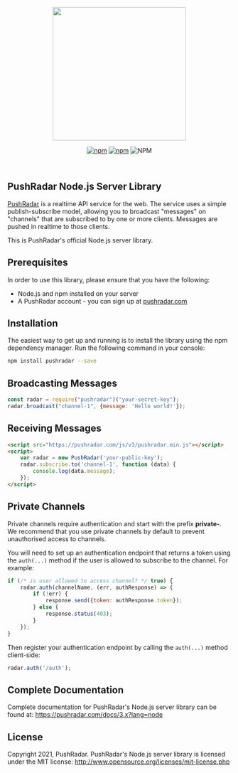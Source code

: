 <p align="center"><a href="https://pushradar.com" target="_blank"><img src="https://pushradar.com/images/logo/pushradar-logo-dark.svg" width="300"></a></p>

<p align="center">
    <a href="https://www.npmjs.com/package/pushradar"><img alt="npm" src="https://img.shields.io/npm/v/pushradar?cacheSeconds=60"></a> 
    <a href="https://www.npmjs.com/package/pushradar"><img alt="npm" src="https://img.shields.io/npm/dt/pushradar?cacheSeconds=60"></a>
    <img alt="NPM" src="https://img.shields.io/npm/l/pushradar">    
</p>
<br />

## PushRadar Node.js Server Library

[PushRadar](https://pushradar.com) is a realtime API service for the web. The service uses a simple publish-subscribe model, allowing you to broadcast "messages" on "channels" that are subscribed to by one or more clients. Messages are pushed in realtime to those clients.

This is PushRadar's official Node.js server library.

## Prerequisites

In order to use this library, please ensure that you have the following:

- Node.js and npm installed on your server
- A PushRadar account - you can sign up at [pushradar.com](https://pushradar.com)

## Installation

The easiest way to get up and running is to install the library using the npm dependency manager. Run the following command in your console:

```bash
npm install pushradar --save
```

## Broadcasting Messages

```javascript
const radar = require("pushradar")("your-secret-key");
radar.broadcast("channel-1", {message: 'Hello world!'});
```

## Receiving Messages

```html
<script src="https://pushradar.com/js/v3/pushradar.min.js"></script>
<script>
    var radar = new PushRadar('your-public-key');
    radar.subscribe.to('channel-1', function (data) {
        console.log(data.message);
    });
</script>
```

## Private Channels

Private channels require authentication and start with the prefix **private-**. We recommend that you use private channels by default to prevent unauthorised access to channels.

You will need to set up an authentication endpoint that returns a token using the `auth(...)` method if the user is allowed to subscribe to the channel. For example:

```javascript
if (/* is user allowed to access channel? */ true) {
    radar.auth(channelName, (err, authResponse) => {
        if (!err) {
            response.send({token: authResponse.token});
        } else {
            response.status(403);
        }
    });
}
```

Then register your authentication endpoint by calling the `auth(...)` method client-side:

```javascript
radar.auth('/auth');
```

## Complete Documentation

Complete documentation for PushRadar's Node.js server library can be found at: <https://pushradar.com/docs/3.x?lang=node>

## License

Copyright 2021, PushRadar. PushRadar's Node.js server library is licensed under the MIT license:
http://www.opensource.org/licenses/mit-license.php